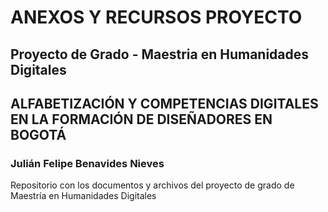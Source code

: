 # ANEXOS Y RECURSOS PROYECTO
## Proyecto de Grado - Maestria en Humanidades Digitales
## ALFABETIZACIÓN Y COMPETENCIAS DIGITALES EN LA FORMACIÓN DE DISEÑADORES EN BOGOTÁ
### Julián Felipe Benavides Nieves

Repositorio con los documentos y archivos del proyecto de grado de Maestría en Humanidades Digitales
